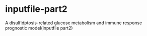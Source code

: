 # inputfile-part2
A disulfidptosis-related glucose metabolism and immune response prognostic model(inputfile part2)
